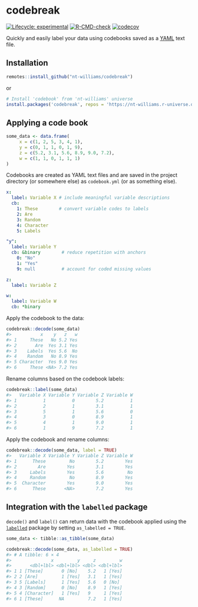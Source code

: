
<!-- README.md is generated from README.Rmd. Please edit that file -->

# codebreak

<!-- badges: start -->

[![Lifecycle:
experimental](https://img.shields.io/badge/lifecycle-experimental-orange.svg)](https://lifecycle.r-lib.org/articles/stages.html#experimental)
[![R-CMD-check](https://github.com/nt-williams/dictionary/workflows/R-CMD-check/badge.svg)](https://github.com/nt-williams/dictionary/actions)
[![codecov](https://codecov.io/gh/nt-williams/codebook/branch/main/graph/badge.svg?token=QGGA7OE5UY)](https://codecov.io/gh/nt-williams/codebook)

<!-- badges: end -->

Quickly and easily label your data using codebooks saved as a
[YAML](https://yaml.org/) text file.

## Installation

``` r
remotes::install_github("nt-williams/codebreak")
```

or

``` r
# Install 'codebook' from 'nt-williams' universe
install.packages('codebreak', repos = 'https://nt-williams.r-universe.dev')
```

## Applying a code book

``` r
some_data <- data.frame(
     x = c(1, 2, 5, 3, 4, 1),
     y = c(0, 1, 1, 0, 1, 9), 
     z = c(5.2, 3.1, 5.6, 8.9, 9.0, 7.2), 
     w = c(1, 1, 0, 1, 1, 1)
)
```

Codebooks are created as YAML text files and are saved in the project
directory (or somewhere else) as `codebook.yml` (or as something else).

``` yaml
x:
  label: Variable X # include meaningful variable descriptions
  cb:
    1: These        # convert variable codes to labels
    2: Are
    3: Random
    4: Character
    5: Labels

"y":
  label: Variable Y
  cb: &binary        # reduce repetition with anchors
    0: "No"
    1: "Yes"
    9: null          # account for coded missing values

z:
  label: Variable Z

w:
  label: Variable W
  cb: *binary
```

Apply the codebook to the data:

``` r
codebreak::decode(some_data)
#>           x    y   z   w
#> 1     These   No 5.2 Yes
#> 2       Are  Yes 3.1 Yes
#> 3    Labels  Yes 5.6  No
#> 4    Random   No 8.9 Yes
#> 5 Character  Yes 9.0 Yes
#> 6     These <NA> 7.2 Yes
```

Rename columns based on the codebook labels:

``` r
codebreak::label(some_data)
#>   Variable X Variable Y Variable Z Variable W
#> 1          1          0        5.2          1
#> 2          2          1        3.1          1
#> 3          5          1        5.6          0
#> 4          3          0        8.9          1
#> 5          4          1        9.0          1
#> 6          1          9        7.2          1
```

Apply the codebook and rename columns:

``` r
codebreak::decode(some_data, label = TRUE)
#>   Variable X Variable Y Variable Z Variable W
#> 1      These         No        5.2        Yes
#> 2        Are        Yes        3.1        Yes
#> 3     Labels        Yes        5.6         No
#> 4     Random         No        8.9        Yes
#> 5  Character        Yes        9.0        Yes
#> 6      These       <NA>        7.2        Yes
```

## Integration with the `labelled` package

`decode()` and `label()` can return data with the codebook applied using
the [`labelled`](https://CRAN.R-project.org/package=labelled) package by
setting `as_labelled = TRUE`.

``` r
some_data <- tibble::as_tibble(some_data)

codebreak::decode(some_data, as_labelled = TRUE)
#> # A tibble: 6 × 4
#>               x         y     z         w
#>       <dbl+lbl> <dbl+lbl> <dbl> <dbl+lbl>
#> 1 1 [These]       0 [No]    5.2   1 [Yes]
#> 2 2 [Are]         1 [Yes]   3.1   1 [Yes]
#> 3 5 [Labels]      1 [Yes]   5.6   0 [No] 
#> 4 3 [Random]      0 [No]    8.9   1 [Yes]
#> 5 4 [Character]   1 [Yes]   9     1 [Yes]
#> 6 1 [These]      NA         7.2   1 [Yes]
```
